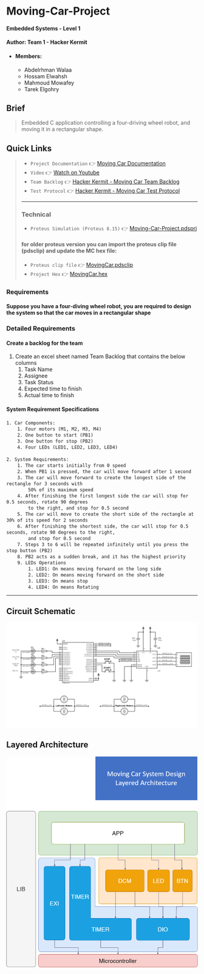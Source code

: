 # Moving-Car-Project
#### Embedded Systems - Level 1
#### Author: Team 1 - Hacker Kermit
- #### Members:
  - Abdelrhman Walaa
  - Hossam Elwahsh
  - Mahmoud Mowafey
  - Tarek Elgohry

## Brief
> Embedded C application controlling a four-driving wheel robot, and moving it in a rectangular shape.

## Quick Links
> - `Project Documentation` 👉 [Moving Car Documentation](https://docs.google.com/document/d/1bXYYHoOgidVj3zUbWvrPtRIPm7UxENJLMehARkkGyD0/edit?usp=sharing)
> - `Video` 👉 [Watch on Youtube](https://youtu.be/XHo29iMojSI)
> - `Team Backlog` 👉 [Hacker Kermit - Moving Car Team Backlog](https://docs.google.com/spreadsheets/d/1TEFmVHJRjowdOIW17CrRRDPIgnifnU0cA95UgYCEQuI/edit?usp=sharing)
> - `Test Protocol` 👉 [Hacker Kermit - Moving Car Test Protocol](https://docs.google.com/spreadsheets/d/1TEFmVHJRjowdOIW17CrRRDPIgnifnU0cA95UgYCEQuI/edit?usp=sharing#gid=1200153160)
> - ---
> ### Technical
> - `Proteus Simulation (Proteus 8.15)` 👉 [Moving-Car-Project.pdsprj](Simulation/Moving-Car-Project.pdsprj)
> #### for older proteus version you can import the proteus clip file (pdsclip) and update the MC hex file:
> - `Proteus clip file` 👉 [MovingCar.pdsclip](Simulation/MovingCar.pdsclip)
> - `Project Hex` 👉 [MovingCar.hex](Simulation/MovingCar.hex)


### Requirements
#### Suppose you have a four-diving wheel robot, you are required to design the system so that the car moves in a rectangular shape

### Detailed Requirements
#### Create a backlog for the team
1. Create an excel sheet named Team Backlog that contains the below columns
   1. Task Name
   2. Assignee
   3. Task Status
   4. Expected time to finish
   5. Actual time to finish

#### System Requirement Specifications
    1. Car Components:
        1. Four motors (M1, M2, M3, M4)
        2. One button to start (PB1)
        3. One button for stop (PB2)
        4. Four LEDs (LED1, LED2, LED3, LED4)
    
    2. System Requirements:
        1. The car starts initially from 0 speed
        2. When PB1 is pressed, the car will move forward after 1 second
        3. The car will move forward to create the longest side of the rectangle for 3 seconds with
            50% of its maximum speed
        4. After finishing the first longest side the car will stop for 0.5 seconds, rotate 90 degrees
            to the right, and stop for 0.5 second
        5. The car will move to create the short side of the rectangle at 30% of its speed for 2 seconds
        6. After finishing the shortest side, the car will stop for 0.5 seconds, rotate 90 degrees to the right, 
            and stop for 0.5 second
        7. Steps 3 to 6 will be repeated infinitely until you press the stop button (PB2)
        8. PB2 acts as a sudden break, and it has the highest priority
        9. LEDs Operations
            1. LED1: On means moving forward on the long side
            2. LED2: On means moving forward on the short side
            3. LED3: On means stop
            4. LED4: On means Rotating
---------

## Circuit Schematic
![Proteus Simulation](Documents/img/MovingCarSchematic.BMP)

## Layered Architecture
![Layered Architecture](Documents/img/LayeredArchitecture.drawio.png)